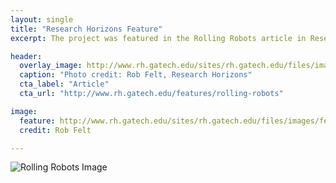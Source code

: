 ```yaml
---
layout: single
title: "Research Horizons Feature"
excerpt: The project was featured in the Rolling Robots article in Research Horizons Issue 1 2016

header:
  overlay_image: http://www.rh.gatech.edu/sites/rh.gatech.edu/files/images/features/inline-images/rollinrobots_testrack.jpg
  caption: "Photo credit: Rob Felt, Research Horizons"
  cta_label: "Article"
  cta_url: "http://www.rh.gatech.edu/features/rolling-robots"

image:
  feature: http://www.rh.gatech.edu/sites/rh.gatech.edu/files/images/features/inline-images/rollinrobots_testrack.jpg
  credit: Rob Felt

---
```


![Rolling Robots Image](http://www.rh.gatech.edu/sites/rh.gatech.edu/files/images/features/inline-images/rollinrobots_testrack.jpg)
